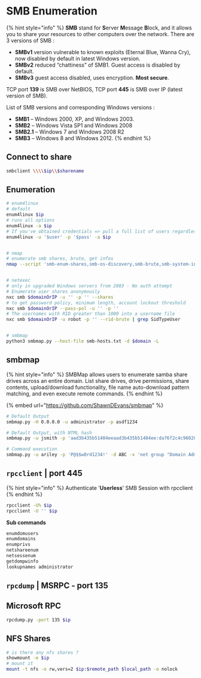 # SMB Enumeration

{% hint style="info" %}
**SMB** stand for **S**erver **M**essage **B**lock, and it allows you to share your resources to other computers over the network. There are 3 versions of SMB :

* **SMBv1** version vulnerable to known exploits (Eternal Blue, Wanna Cry), now disabled by default in latest Windows version.
* **SMBv2** reduced “chattiness” of SMB1. Guest access is disabled by default.
* **SMBv3** guest access disabled, uses encryption. **Most secure**.

TCP port **139** is SMB over NetBIOS, TCP port **445** is SMB over IP (latest version of SMB).

List of SMB versions and corresponding Windows versions :

* **SMB1** – Windows 2000, XP, and Windows 2003.
* **SMB2** – Windows Vista SP1 and Windows 2008
* **SMB2.1** – Windows 7 and Windows 2008 R2
* **SMB3** – Windows 8 and Windows 2012.
{% endhint %}

## Connect to share

```bash
smbclient \\\\$ip\\$sharename
```

## Enumeration

```bash
# enum4linux
# default
enum4linux $ip
# runs all options
enum4linux -a $ip
# If you've obtained credentials => pull a full list of users regardless of the RestrictAnonymous option
enum4linux -u '$user' -p '$pass' -a $ip


# nmap
# enumerate smb shares, brute, get infos
nmap --script 'smb-enum-shares,smb-os-discovery,smb-brute,smb-system-info,smb-vuln*' -p 139,445 $ip


# netexec
# only in upgraded Windows servers from 2003 - No auth attempt
# Enumerate user shares anonymously
nxc smb $domainOrIP -u '' -p '' --shares
# to get password policy, minimum length, account lockout threshold
nxc smb $domainOrIP --pass-pol -u '' -p ''	
# The usernames with RID greater than 1000 into a username file
nxc smb $domainOrIP -u robot -p '' --rid-brute | grep SidTypeUser	


# smbmap
python3 smbmap.py --host-file smb-hosts.txt -d $domain -L
```

## smbmap

{% hint style="info" %}
SMBMap allows users to enumerate samba share drives across an entire domain. List share drives, drive permissions, share contents, upload/download functionality, file name auto-download pattern matching, and even execute remote commands.
{% endhint %}

{% embed url="https://github.com/ShawnDEvans/smbmap" %}

```bash
# Default Output
smbmap.py -H 0.0.0.0 -u administrator -p asdf1234

# Default Output, with NTML hash
smbmap.py -u jsmith -p 'aad3b435b51404eeaad3b435b51404ee:da76f2c4c96028b7a6111aef4a50a94d' -H 0.0.0.0

# Command execution
smbmap.py -u ariley -p 'P@$$w0rd1234!' -d ABC -x 'net group "Domain Admins" /domain' -H 0.0.0.0
```

## `rpcclient` | port 445

{% hint style="info" %}
Authenticate '**Userless**' SMB Session with rpcclient
{% endhint %}

```bash
rpcclient -U% $ip
rpcclient -U '' $ip
```

**Sub commands**

```bash
enumdomusers
enumdomains
enumprivs
netshareenum
netsessenum
getdompwinfo
lookupnames administrator
```

## `rpcdump` | MSRPC - port 135

## Microsoft RPC

```bash
rpcdump.py -port 135 $ip
```

## NFS Shares

```bash
# is there any nfs shares ?
showmount -e $ip
# mount it
mount -t nfs -o rw,vers=2 $ip:$remote_path $local_path -o nolock
```
